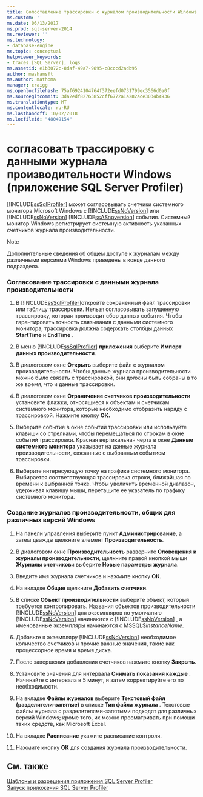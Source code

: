 ```yaml
---
title: Сопоставление трассировки с журналом производительности Windows (SQL Server Profiler) | Документация Майкрософт
ms.custom: ''
ms.date: 06/13/2017
ms.prod: sql-server-2014
ms.reviewer: ''
ms.technology:
- database-engine
ms.topic: conceptual
helpviewer_keywords:
- traces [SQL Server], logs
ms.assetid: e1b3072c-8daf-49a7-9895-c8cccd2adb95
author: mashamsft
ms.author: mathoma
manager: craigg
ms.openlocfilehash: 75af6924104764f372eefd0731799ec3566d0a0f
ms.sourcegitcommit: 3da2edf82763852cff6772a1a282ace3034b4936
ms.translationtype: MT
ms.contentlocale: ru-RU
ms.lasthandoff: 10/02/2018
ms.locfileid: "48049154"
---
```

# <a name="correlate-a-trace-with-windows-performance-log-data-sql-server-profiler"></a>согласовать трассировку с данными журнала производительности Windows (приложение SQL Server Profiler)
  [!INCLUDE[ssSqlProfiler](../includes/sssqlprofiler-md.md)] может согласовывать счетчики системного монитора Microsoft Windows с [!INCLUDE[ssNoVersion](../includes/ssnoversion-md.md)] или [!INCLUDE[ssNoVersion](../includes/ssnoversion-md.md)] [!INCLUDE[ssASnoversion](../includes/ssasnoversion-md.md)] события. Системный монитор Windows регистрирует системную активность указанных счетчиков журнала производительности.  
  
> [!NOTE]  
>  Дополнительные сведения об общем доступе к журналам между различными версиями Windows приведены в конце данного подраздела.  
  
### <a name="to-correlate-a-trace-with-performance-log-data"></a>Согласование трассировки с данными журнала производительности  
  
1.  В [!INCLUDE[ssSqlProfiler](../includes/sssqlprofiler-md.md)]откройте сохраненный файл трассировки или таблицу трассировки. Нельзя согласовывать запущенную трассировку, которая производит сбор данных события. Чтобы гарантировать точность связывания с данными системного монитора, трассировка должна содержать столбцы данных **StartTime** и **EndTime** .  
  
2.  В меню [!INCLUDE[ssSqlProfiler](../includes/sssqlprofiler-md.md)] **приложения** выберите **Импорт данных производительности**.  
  
3.  В диалоговом окне **Открыть** выберите файл с журналом производительности. Чтобы данные журнала производительности можно было связать с трассировкой, они должны быть собраны в то же время, что и данные трассировки.  
  
4.  В диалоговом окне **Ограничение счетчиков производительности** установите флажки, относящиеся к объектам и счетчикам системного монитора, которые необходимо отобразить наряду с трассировкой. Нажмите кнопку **ОК.**  
  
5.  Выберите событие в окне событий трассировки или используйте клавиши со стрелками, чтобы перемещаться по строкам в окне событий трассировки. Красная вертикальная черта в окне **Данные системного монитора** указывает на данные журнала производительности, связанные с выбранным событием трассировки.  
  
6.  Выберите интересующую точку на графике системного монитора. Выбирается соответствующая трассировка строки, ближайшая по времени к выбранной точке. Чтобы увеличить временной диапазон, удерживая клавишу мыши, перетащите ее указатель по графику системного монитора.  
  
### <a name="to-create-performance-logs-that-can-be-shared-among-different-versions-of-windows"></a>Создание журналов производительности, общих для различных версий Windows  
  
1.  На панели управления выберите пункт **Администрирование**, а затем дважды щелкните элемент **Производительность**.  
  
2.  В диалоговом окне **Производительность** разверните **Оповещения и журналы производительности**, щелкните правой кнопкой мыши **Журналы счетчиков**и выберите **Новые параметры журнала**.  
  
3.  Введите имя журнала счетчиков и нажмите кнопку **ОК**.  
  
4.  На вкладке **Общие** щелкните **Добавить счетчики**.  
  
5.  В списке **Объект производительности** выберите объект, который требуется контролировать. Названия объектов производительности [!INCLUDE[ssNoVersion](../includes/ssnoversion-md.md)] для экземпляров по умолчанию [!INCLUDE[ssNoVersion](../includes/ssnoversion-md.md)] начинаются с [!INCLUDE[ssNoVersion](../includes/ssnoversion-md.md)] , а именованные экземпляры начинаются с MSSQL$*instanceName*.  
  
6.  Добавьте к экземпляру [!INCLUDE[ssNoVersion](../includes/ssnoversion-md.md)] необходимое количество счетчиков и прочие важные значения, такие как процессорное время и время диска.  
  
7.  После завершения добавления счетчиков нажмите кнопку **Закрыть**.  
  
8.  Установите значения для интервала **Снимать показания каждые** . Начинайте с интервала в 5 минут, и затем корректируйте его по необходимости.  
  
9. На вкладке **Файлы журналов** выберите **Текстовый файл (разделители-запятые)** в списке **Тип файла журнала** . Текстовые файлы журнала с разделителями-запятыми подходят для различных версий Windows; кроме того, их можно просматривать при помощи таких средств, как Microsoft Excel.  
  
10. На вкладке **Расписание** укажите расписание контроля.  
  
11. Нажмите кнопку **ОК** для создания журнала производительности.  
  
## <a name="see-also"></a>См. также  
 [Шаблоны и разрешения приложения SQL Server Profiler](../tools/sql-server-profiler/sql-server-profiler-templates-and-permissions.md)   
 [Запуск приложения SQL Server Profiler](../tools/sql-server-profiler/start-sql-server-profiler.md)  
  
  
